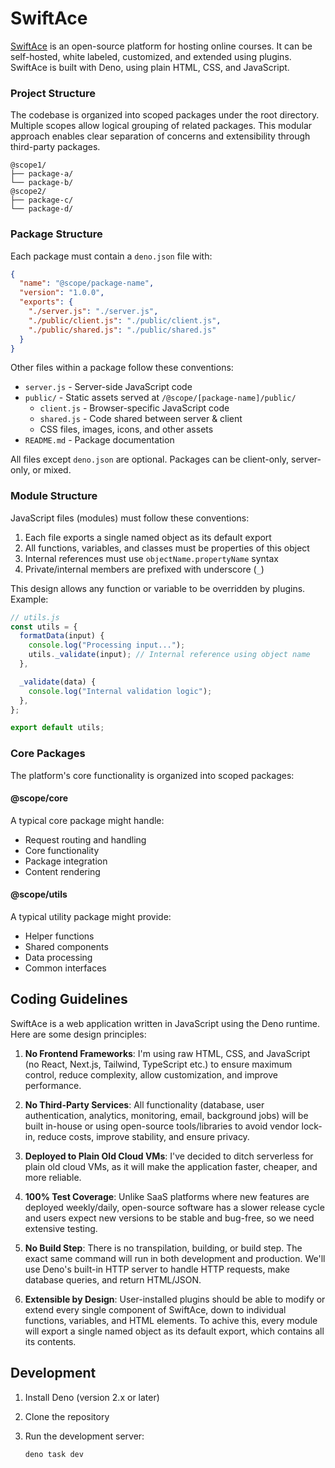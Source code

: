 # SwiftAce

[SwiftAce](https://swiftace.org) is an open-source platform for hosting online
courses. It can be self-hosted, white labeled, customized, and extended using
plugins. SwiftAce is built with Deno, using plain HTML, CSS, and JavaScript.

### Project Structure

The codebase is organized into scoped packages under the root directory.
Multiple scopes allow logical grouping of related packages. This modular
approach enables clear separation of concerns and extensibility through
third-party packages.

```
@scope1/            
├── package-a/     
└── package-b/     
@scope2/            
├── package-c/     
└── package-d/
```

### Package Structure

Each package must contain a `deno.json` file with:

```json
{
  "name": "@scope/package-name",
  "version": "1.0.0",
  "exports": {
    "./server.js": "./server.js",
    "./public/client.js": "./public/client.js",
    "./public/shared.js": "./public/shared.js"
  }
}
```

Other files within a package follow these conventions:

- `server.js` - Server-side JavaScript code
- `public/` - Static assets served at `/@scope/[package-name]/public/`
  - `client.js` - Browser-specific JavaScript code
  - `shared.js` - Code shared between server & client
  - CSS files, images, icons, and other assets
- `README.md` - Package documentation

All files except `deno.json` are optional. Packages can be client-only,
server-only, or mixed.

### Module Structure

JavaScript files (modules) must follow these conventions:

1. Each file exports a single named object as its default export
2. All functions, variables, and classes must be properties of this object
3. Internal references must use `objectName.propertyName` syntax
4. Private/internal members are prefixed with underscore (`_`)

This design allows any function or variable to be overridden by plugins.
Example:

```javascript
// utils.js
const utils = {
  formatData(input) {
    console.log("Processing input...");
    utils._validate(input); // Internal reference using object name
  },

  _validate(data) {
    console.log("Internal validation logic");
  },
};

export default utils;
```

### Core Packages

The platform's core functionality is organized into scoped packages:

#### @scope/core

A typical core package might handle:

- Request routing and handling
- Core functionality
- Package integration
- Content rendering

#### @scope/utils

A typical utility package might provide:

- Helper functions
- Shared components
- Data processing
- Common interfaces

## Coding Guidelines

SwiftAce is a web application written in JavaScript using the Deno runtime. Here
are some design principles:

1. **No Frontend Frameworks**: I'm using raw HTML, CSS, and JavaScript (no
   React, Next.js, Tailwind, TypeScript etc.) to ensure maximum control, reduce
   complexity, allow customization, and improve performance.

2. **No Third-Party Services**: All functionality (database, user
   authentication, analytics, monitoring, email, background jobs) will be built
   in-house or using open-source tools/libraries to avoid vendor lock-in, reduce
   costs, improve stability, and ensure privacy.

3. **Deployed to Plain Old Cloud VMs**: I've decided to ditch serverless for
   plain old cloud VMs, as it will make the application faster, cheaper, and
   more reliable.

4. **100% Test Coverage**: Unlike SaaS platforms where new features are deployed
   weekly/daily, open-source software has a slower release cycle and users
   expect new versions to be stable and bug-free, so we need extensive testing.

5. **No Build Step**: There is no transpilation, building, or build step. The
   exact same command will run in both development and production. We'll use
   Deno's built-in HTTP server to handle HTTP requests, make database queries,
   and return HTML/JSON.

6. **Extensible by Design**: User-installed plugins should be able to modify or
   extend every single component of SwiftAce, down to individual functions,
   variables, and HTML elements. To achive this, every module will export a
   single named object as its default export, which contains all its contents.

## Development

1. Install Deno (version 2.x or later)

2. Clone the repository

3. Run the development server:
   ```bash
   deno task dev
   ```
